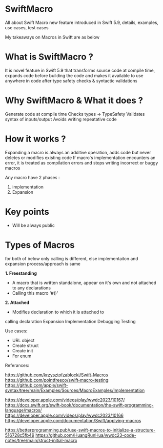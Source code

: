 # SwiftMacro
All about Swift Macro new feature introduced in Swift 5.9, details, examples, use cases, test cases

My takeaways on Macros in Swift are as below

# What is SwiftMacro ?

It is novel feature in Swift 5.9 that transforms source code at compile time, expands code before building the code and makes it available to use anywhere in code after type safety checks & syntactic validations

# Why SwiftMacro & What it does ? 

Generate code at compile time
Checks types -> TypeSafety
Validates syntax of inputs/output
Avoids writing repeatative code

# How it works ?

Expanding a macro is always an additive operation, adds code but never deletes or modifies existing code
If macro's implementation encounters an error, it is treated as compilation errors and stops writing incorrect or buggy macros

Any macro have 2 phases :
1. implementation
2. Expansion

# Key points

- Will be always public

# Types of Macros 

for both of below only calling is different, else implementaiton and expansion process/approach is same

**1. Freestanding**
   - A macro that is written standalone, appear on it's own and not attached to any declarations
   - Calling this macro '#<macro-name>(<arguments>)'

**2. Attached**
   - Modifies declaration to which it is attached to



calling
declaration
Expansion
Implementation
Debugging
Testing

Use cases:
- URL object
- Create struct
- Create init
- For enum


Referances:

https://github.com/krzysztofzablocki/Swift-Macros
https://github.com/pointfreeco/swift-macro-testing
https://github.com/apple/swift-syntax/tree/main/Examples/Sources/MacroExamples/Implementation

https://developer.apple.com/videos/play/wwdc2023/10167/
https://docs.swift.org/swift-book/documentation/the-swift-programming-language/macros/
https://developer.apple.com/videos/play/wwdc2023/10166
https://developer.apple.com/documentation/Swift/applying-macros

https://betterprogramming.pub/use-swift-macros-to-initialize-a-structure-516728c5fb49
https://github.com/HuangRunHua/wwdc23-code-notes/tree/main/struct-initial-macro





